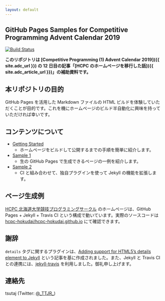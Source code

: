 ```yaml
---
layout: default
---
```


## GitHub Pages Samples for Competitive Programming Advent Calendar 2019

[![Build Status](https://travis-ci.com/tsutaj/pages-example.svg?token=RTSKP4EqAJvDsfqpp8fy&branch=master)](https://travis-ci.com/tsutaj/pages-example)

**このリポジトリは [Competitive Programming (1) Advent Calendar 2019]({{ site.adc_url }}) の 12 日目の記事「[HCPC のホームページを移行した話]({{ site.adc_article_url }})」の補助資料です。**

## 本リポジトリの目的

GitHub Pages を活用した Markdown ファイルの HTML ビルドを体験していただくことが目的です。これを機にホームページのビルド半自動化に興味を持っていただければ幸いです。

## コンテンツについて

* [Getting Started](./getting_started.html)
    - ホームページをビルドして公開するまでの手順を簡単に紹介します。
* [Sample 1](./sample_001.html)
    - 生の GitHub Pages で生成できるページの一例を紹介します。
* [Sample 2](./sample_002.html)
    - CI と組み合わせて、独自プラグインを使って Jekyll の機能を拡張します。

## ページ生成例

[HCPC 北海道大学競技プログラミングサークル](https://hcpc-hokudai.github.io/) のホームページは、GitHub Pages + Jekyll + Travis CI という構成で動いています。実際のソースコードは [hcpc-hokudai/hcpc-hokudai.github.io](https://github.com/hcpc-hokudai/hcpc-hokudai.github.io/) にて確認できます。

## 謝辞

`details` タグに関するプラグインは、[Adding support for HTML5’s details element to Jekyll](http://movb.de/jekyll-details-support.html) という記事を基に作成されました。また、Jekyll と Travis CI との連携には、[jekyll-travis](https://github.com/mfenner/jekyll-travis) を利用しました。御礼申し上げます。

## 連絡先

tsutaj (Twitter: [@\_TTJR\_](https://twitter.com/_TTJR_))
